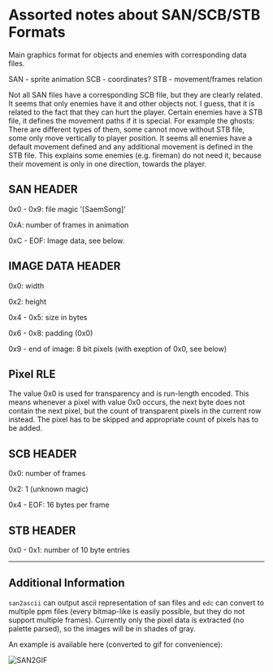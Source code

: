 Assorted notes about SAN/SCB/STB Formats
========================================

Main graphics format for objects and enemies with corresponding data files.

SAN - sprite animation
SCB - coordinates?
STB - movement/frames relation

Not all SAN files have a corresponding SCB file, but they are clearly related.
It seems that only enemies have it and other objects not. I guess, that it is
related to the fact that they can hurt the player. Certain enemies have a STB
file, it defines the movement paths if it is special. For example the ghosts:
There are different types of them, some cannot move without STB file, some only
move vertically to player position. It seems all enemies have a default
movement defined and any additional movement is defined in the STB file.
This explains some enemies (e.g. fireman) do not need it, because their
movement is only in one direction, towards the player.

SAN HEADER
----------

0x0 - 0x9: file magic '[SaemSong]'

0xA: number of frames in animation

0xC - EOF: Image data, see below.

IMAGE DATA HEADER
-----------------

0x0: width

0x2: height

0x4 - 0x5: size in bytes

0x6 - 0x8: padding (0x0)

0x9 - end of image: 8 bit pixels (with exeption of 0x0, see below)

Pixel RLE
---------

The value 0x0 is used for transparency and is run-length encoded.
This means whenever a pixel with value 0x0 occurs, the next byte does not
contain the next pixel, but the count of transparent pixels in the current
row instead. The pixel has to be skipped and appropriate count of pixels
has to be added.

SCB HEADER
----------

0x0: number of frames

0x2: 1 (unknown magic)

0x4 - EOF: 16 bytes per frame

STB HEADER
----------

0x0 - 0x1: number of 10 byte entries

---

Additional Information
----------------------

```san2ascii``` can output ascii representation of san files and ```edc```
can convert to multiple ppm files (every bitmap-like is easily possible,
but they do not support multiple frames).
Currently only the pixel data is extracted (no palette parsed), so the images
will be in shades of gray.

An example is available here (converted to gif for convenience):

![SAN2GIF](imgs/eracha_light.gif)
